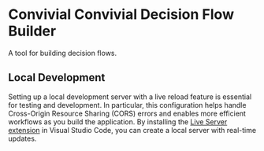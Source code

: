 # Convivial Convivial Decision Flow Builder

A tool for building decision flows.

## Local Development

Setting up a local development server with a live reload feature is essential for testing and development. In particular, this configuration helps handle Cross-Origin Resource Sharing (CORS) errors and enables more efficient workflows as you build the application. By installing the [Live Server extension](https://marketplace.visualstudio.com/items?itemName=ritwickdey.LiveServer) in Visual Studio Code, you can create a local server with real-time updates.
